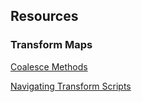 ## Resources

### Transform Maps

[Coalesce Methods](https://www.servicenowelite.com/blog/2014/3/30/coalesce-methods)

[Navigating Transform Scripts](http://www.john-james-andersen.com/blog/navigating-transform-scripts-in-servicenow.html)
